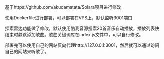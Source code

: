 基于https://github.com/akudamatata/Solara项目进行修改

使用Dockerfile进行部署，可以部署在VPS上，默认监听3001端口

探索雷达功能做了修改，默认使用酷我音源搜索20首音乐自动播放，播放列表快结束时静默添加歌曲。歌曲关键词库在index.js文件中，可以自行修改。

部署完可以使用自己的网站反向代理http://127.0.0.1:3001，然后就可以通过访问自己的网站来听歌了。
